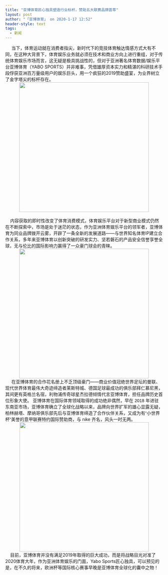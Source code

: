 ```yaml
---
title: "亚博体育匠心独具塑造行业标杆，赞助五大联赛品牌荟萃"
layout: post
author: "「亚博体育」 on 2020-1-17 12:52"
header-style: text
tags:
  - 新闻
---
```


<head></head>
<body>
 <div align="left"> 
  <font face="&amp;quot">&nbsp; &nbsp;&nbsp;&nbsp;当下，体育运动就在消费者指尖，新时代下的竞技体育触达情感方式大有不同，在这种大背景下，体育娱乐业务就必须在技术和商业方向上进行重组，对于传统体育娱乐市场而言，这无疑是极具挑战性的，但对于亚洲著名体育数据/娱乐平台亚博体育（YABO SPORTS）并非难事，凭借雄厚资本实力和精湛的科研技术手段俘获亚洲百万量级用户的娱乐巨头，用一个疯狂的2019赞助盛宴，为业界树立了金字塔尖的标杆存在。</font> 
 </div> 
 <div align="center"> 
  <ignore_js_op> 
   <img aid="1327685" src="https://bbs.boniu123.cc/data/attachment/forum/202001/16/160138vwsx0txgd0a399hg.png" zoomfile="data/attachment/forum/202001/16/160138vwsx0txgd0a399hg.png" file="data/attachment/forum/202001/16/160138vwsx0txgd0a399hg.png" width="414" inpost="1"> 
   <div class="tip tip_4 aimg_tip" id="aimg_1327685_menu" style="position: absolute; display: none" disautofocus="true"> 
    <div class="xs0"> 
     <p><strong>1.png</strong> <em class="xg1">(202.87 KB, 下载次数: 0)</em></p> 
     <p> <a href="forum.php?mod=attachment&amp;aid=MTMyNzY4NXwzMDc0MTVhOXwxNTc5Mjg2MzI0fDB8NTUyNTI5&amp;nothumb=yes" target="_blank">下载附件</a> &nbsp;<a href="javascript:;" onclick="showWindow(this.id, this.getAttribute('url'), 'get', 0);" id="savephoto_1327685" url="home.php?mod=spacecp&amp;ac=album&amp;op=saveforumphoto&amp;aid=1327685&amp;handlekey=savephoto_1327685">保存到相册</a> </p> 
     <p class="xg1 y"><span title="2020-1-16 16:01">前天&nbsp;16:01</span> 上传</p> 
    </div> 
    <div class="tip_horn"></div> 
   </div> 
  </ignore_js_op> 
 </div> 
 <div align="left"> 
  <font face="&amp;quot">&nbsp; &nbsp;&nbsp; &nbsp;&nbsp; &nbsp;&nbsp; &nbsp;&nbsp; &nbsp;&nbsp; &nbsp;&nbsp; &nbsp;&nbsp; &nbsp;&nbsp; &nbsp;&nbsp; &nbsp;</font> 
 </div> 
 <div align="left"> 
  <font face="&amp;quot">&nbsp; &nbsp; 内容获取的即时性改变了体育消费模式，体育娱乐平台对于新型商业模式仍然在不断探索中，市场是处于迷茫的状态，作为亚洲体育娱乐平台的领军者，亚博体育为同业品牌拨开云雾，开辟了一条全新的发展道路——与世界知名体育IP建立合作关系，多年来亚博体育以创新突破的研发实力、坚若磐石的产品安全信誉享誉全球，无与伦比的国际影响力赢得了一众豪门球会的青睐。</font> 
 </div> 
 <div align="center"> 
  <ignore_js_op> 
   <img aid="1327686" src="https://bbs.boniu123.cc/data/attachment/forum/202001/16/160151b4uzj4ozmpxm48jc.png" zoomfile="data/attachment/forum/202001/16/160151b4uzj4ozmpxm48jc.png" file="data/attachment/forum/202001/16/160151b4uzj4ozmpxm48jc.png" width="414" inpost="1"> 
   <div class="tip tip_4 aimg_tip" id="aimg_1327686_menu" style="position: absolute; display: none" disautofocus="true"> 
    <div class="xs0"> 
     <p><strong>2.png</strong> <em class="xg1">(208.3 KB, 下载次数: 0)</em></p> 
     <p> <a href="forum.php?mod=attachment&amp;aid=MTMyNzY4NnwwNjBmNTU1Y3wxNTc5Mjg2MzI0fDB8NTUyNTI5&amp;nothumb=yes" target="_blank">下载附件</a> &nbsp;<a href="javascript:;" onclick="showWindow(this.id, this.getAttribute('url'), 'get', 0);" id="savephoto_1327686" url="home.php?mod=spacecp&amp;ac=album&amp;op=saveforumphoto&amp;aid=1327686&amp;handlekey=savephoto_1327686">保存到相册</a> </p> 
     <p class="xg1 y"><span title="2020-1-16 16:01">前天&nbsp;16:01</span> 上传</p> 
    </div> 
    <div class="tip_horn"></div> 
   </div> 
  </ignore_js_op> 
 </div> 
 <div align="left"> 
  <font face="&amp;quot"> </font> 
 </div> 
 <div align="left"> 
  <font face="&amp;quot">&nbsp; &nbsp;&nbsp;&nbsp;在亚博体育的合作花名册上不乏顶级豪门——商业价值冠绝世界足坛的曼联、现代世界体育最伟大奇迹缔造者莱斯特城、德国足球最成功的俱乐部拜仁慕尼黑，其间更有英格兰名宿，利物浦传奇球星杰拉德倾情代言亚博体育，担任品牌历史首位形象大使。</font> 
  <font face="微软雅黑, sans-serif">亚博体育在国际体育领域取得的成功绝非偶然，早在</font> 
  <font face="微软雅黑, sans-serif">2018</font> 
  <font face="微软雅黑, sans-serif">年进驻东南亚市场，亚博体育确立了全球化战略以来，品牌向世界扩军的雄心显露无疑，柏林赫塔、摩纳哥俱乐部先后与亚博体育缔造了合作伙伴关系，又成为有“小世界杯”美誉的意甲联赛特约国际赞助商，与</font> 
  <font face="微软雅黑, sans-serif">nike</font> 
  <font face="微软雅黑, sans-serif">齐名，风头一时无两。</font> 
 </div> 
 <div align="center"> 
  <ignore_js_op> 
   <img aid="1327687" src="https://bbs.boniu123.cc/data/attachment/forum/202001/16/160206vs2x22dozdso1qo9.png" zoomfile="data/attachment/forum/202001/16/160206vs2x22dozdso1qo9.png" file="data/attachment/forum/202001/16/160206vs2x22dozdso1qo9.png" width="413" inpost="1"> 
   <div class="tip tip_4 aimg_tip" id="aimg_1327687_menu" style="position: absolute; display: none" disautofocus="true"> 
    <div class="xs0"> 
     <p><strong>3.png</strong> <em class="xg1">(161.39 KB, 下载次数: 0)</em></p> 
     <p> <a href="forum.php?mod=attachment&amp;aid=MTMyNzY4N3wzZjA4YjU0OXwxNTc5Mjg2MzI0fDB8NTUyNTI5&amp;nothumb=yes" target="_blank">下载附件</a> &nbsp;<a href="javascript:;" onclick="showWindow(this.id, this.getAttribute('url'), 'get', 0);" id="savephoto_1327687" url="home.php?mod=spacecp&amp;ac=album&amp;op=saveforumphoto&amp;aid=1327687&amp;handlekey=savephoto_1327687">保存到相册</a> </p> 
     <p class="xg1 y"><span title="2020-1-16 16:02">前天&nbsp;16:02</span> 上传</p> 
    </div> 
    <div class="tip_horn"></div> 
   </div> 
  </ignore_js_op> 
 </div> 
 <div align="left"> 
  <font face="&amp;quot">&nbsp; &nbsp; 目前，亚博体育并没有满足2019年取得的巨大成功，而是将战略目光对准了2020体育大年，作为亚洲体育娱乐的门面，Yabo Sports匠心独具，可以预见的是，在不久的将来，欧洲杯等国际核心赛事早晚是亚博体育全球化的囊中之物！</font> 
 </div>
 <br>
</body>



